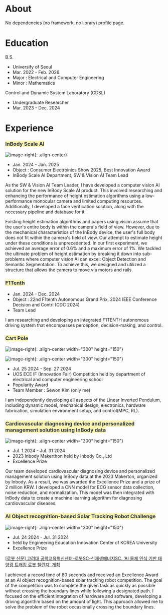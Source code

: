 
# About

No dependencies (no framework, no library) profile page.

# Education

B.S.

- Universify of Seoul
- Mar. 2022 - Feb. 2026
- Major : Electrical and Computer Engineering
- Minor : Mathematics

Control and Dynamic System Laboratory (CDSL)

- Undergraduate Researcher
- Mar. 2023 - Dec. 2024

# Experience

### <span style="color: #2D3748; background-color:#fff5b1;">InBody Scale AI</span>

![image-right](./../../../img/etc/inbody-scale-ai-1.png){: .align-center}

- Jan. 2024 - Jan. 2025
- Object : Consumer Electroinics Show 2025, Best Innovation Award
- InBody Scale AI Department, SW & Vision AI Team Lead

As the SW & Vision AI Team Leader, I have developed a computer vision AI solution for the new InBody Scale AI product. This involved researching and enhancing the performance of height estimation algorithms using a low-performance monocular camera and limited computing resources. Additionally, I developed a face verification solution, along with the necessary pipeline and database for it.

Existing height estimation algorithms and papers using vision assume that the user's entire body is within the camera's field of view. However, due to the mechanical characteristics of the InBody device, the user's full body does not fit within the camera's field of view. Our attempt to estimate height under these conditions is unprecedented. In our first experiment, we achieved an average error of 0.6% and a maximum error of 1%. We tackled the ultimate problem of height estimation by breaking it down into sub-problems where computer vision AI can excel: Object Detection and Semantic Segmentation. To achieve this, we designed and utilized a structure that allows the camera to move via motors and rails.

### <span style="color: #2D3748; background-color:#fff5b1;">F1Tenth</span>

- Jan. 2024 - Dec. 2024
- Object : 22nd F1tenth Autonomous Grand Prix, 2024 IEEE Conference Decision and Contrl (CDC 2024)
- Team Lead

I am researching and developing an integrated F1TENTH autonomous driving system that encompasses perception, decision-making, and control.

### <span style="color: #2D3748; background-color:#fff5b1;">Cart Pole</span>

![image-right](./../../../img/cartpole/eceif-poster.png){: .align-center width="300" height="150"}

![image-right](./../../../img/cartpole/eceif.jpg){: .align-center width="300" height="150"}

- Jul. 25 2024 - Sep. 27 2024
- UOS ECE IF (Innovation Fair) Competition held by department of electrical and computer engineering school
- Popularity Award
- Team Member : Sewon Kim (only me)

I am independently developing all aspects of the Linear Inverted Pendulum, including dynamic model, mechanical design, electronics, hardware fabrication, simulation environment setup, and control(MPC, RL).

### <span style="color: #2D3748; background-color:#fff5b1;">Cardiovascular diagnosing device and personalized management solution using InBody data</span>

![image-right](./../../../img/etc/inbody-makerthon.png){: .align-center width="300" height="150"}

- Jul. 1 2024 - Jul. 31 2024
- 2023 Inbody Makerthon held by Inbody Co., Ltd
- Excellence Prize

Our team developed cardiovascular diagnosing device and personalized management solution using InBody data at the 2023 Makerton, organized by Inbody. As a result, we was awarded the Excellence Prize and a prize of 2 million KRW. I developed a CNN model for ECG sensor data collection, noise reduction, and normalization. This model was then integrated with InBody data to create a machine learning algorithm for diagnosing cardiovascular diseases.

### <span style="color: #2D3748; background-color:#fff5b1;">AI Object recognition-based Solar Tracking Robot Challenge</span>

![image-right](./../../../img/etc/ai-tracking.png){: .align-center width="300" height="150"}

- Jul. 24 2024 - Jul. 31 2024
- held by Engineering Education Innovation Center of KOREA University
- Excellence Prize

[[로봇 신문] 고려대 공학교육혁신센터-로봇SC-신재생에너지SC, 'AI 물체 인식 기반 태양광 트래킹 로봇 챌린지' 개최](https://www.irobotnews.com/news/articleView.html?idxno=32285)

I achieved a record time of 80 seconds and received an Excellence Award at an AI object recognition-based solar tracking robot competition. The goal of the competition was to complete the given task as quickly as possible without crossing the boundary lines while following a designated path. I focused on the efficient integration of hardware and software, developing a driving algorithm based on the amount of light. This approach allowed me to solve the problem of the robot occasionally crossing the boundary lines.

